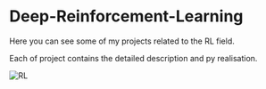 # Deep-Reinforcement-Learning

Here you can see some of my projects related to the RL field. 

Each of project contains the detailed description and py realisation.

![RL](https://www.kdnuggets.com/images/cartoon-unsupervised-machine-learning-700.jpg)

